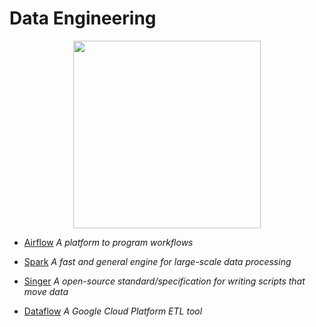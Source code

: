 # Data Engineering

<p align="center">
  <img src="https://miro.medium.com/max/3840/0*hmFg5WnkeqLcRLjA.jpg" height="300px">
</p>

- [Airflow](https://github.com/vanessaaleung/DS-notes/tree/master/data-engineering/airflow)
_A platform to program workflows_

- [Spark](https://github.com/vanessaaleung/DS-notes/tree/master/data-engineering/spark)
_A fast and general engine for large-scale data processing_

- [Singer](https://github.com/vanessaaleung/DS-notes/tree/master/data-engineering/singer)
_A open-source standard/specification for writing scripts that move data_

- [Dataflow](https://github.com/vanessaaleung/DS-notes/tree/master/data-engineering/dataflow)
_A Google Cloud Platform ETL tool_
